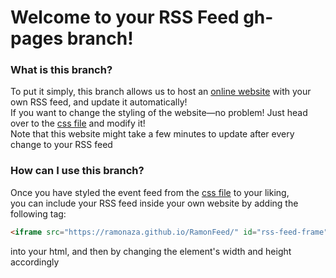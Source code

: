 [online website]:https://ramonaza.github.io/RamonFeed/ "the online website"
[css file]:https://github.com/ramonaza/RamonFeed/blob/gh-pages/styles.css "the css file"
# Welcome to your RSS Feed gh-pages branch!
### What is this branch?
To put it simply, this branch allows us to host an [online website] with your own RSS feed, and update it automatically!  
If you want to change the styling of the website&mdash;no problem! Just head over to the [css file] and modify it!  
Note that this website might take a few minutes to update after every change to your RSS feed

### How can I use this branch?
Once you have styled the event feed from the [css file] to your liking,  
you can include your RSS feed inside your own website by adding the following tag:

```html
<iframe src="https://ramonaza.github.io/RamonFeed/" id="rss-feed-frame"></iframe>
```

into your html, and then by changing the element's width and height accordingly